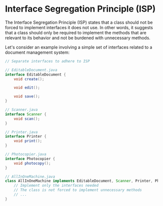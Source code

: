 # Interface Segregation Principle (ISP)


The Interface Segregation Principle (ISP) states that a class should not be forced to implement interfaces it does not use. In other words, it suggests that a class should only be required to implement the methods that are relevant to its behavior and not be burdened with unnecessary methods.

Let's consider an example involving a simple set of interfaces related to a document management system:

```java
// Separate interfaces to adhere to ISP

// EditableDocument.java
interface EditableDocument {
    void create();

    void edit();

    void save();
}

// Scanner.java
interface Scanner {
    void scan();
}

// Printer.java
interface Printer {
    void print();
}

// Photocopier.java
interface Photocopier {
    void photocopy();
}

// AllInOneMachine.java
class AllInOneMachine implements EditableDocument, Scanner, Printer, Photocopier {
    // Implement only the interfaces needed
    // The class is not forced to implement unnecessary methods
    // ...
}

```

